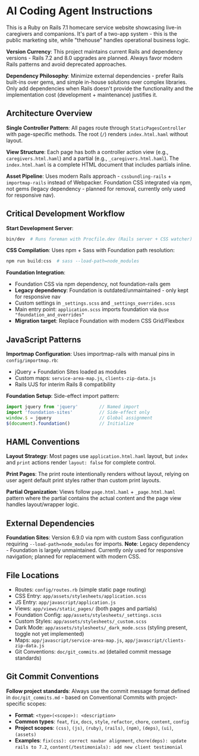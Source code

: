 # AI Coding Agent Instructions

This is a Ruby on Rails 7.1 homecare service website showcasing live-in caregivers and companions. It's part of a two-app system - this is the public marketing site, while "thehouse" handles operational business logic.

**Version Currency**: This project maintains current Rails and dependency versions - Rails 7.2 and 8.0 upgrades are planned. Always favor modern Rails patterns and avoid deprecated approaches.

**Dependency Philosophy**: Minimize external dependencies - prefer Rails built-ins over gems, and simple in-house solutions over complex libraries. Only add dependencies when Rails doesn't provide the functionality and the implementation cost (development + maintenance) justifies it.

## Architecture Overview

**Single Controller Pattern**: All pages route through `StaticPagesController` with page-specific methods. The root (`/`) renders `index.html.haml` without layout.

**View Structure**: Each page has both a controller action view (e.g., `caregivers.html.haml`) and a partial (e.g., `_caregivers.html.haml`). The `index.html.haml` is a complete HTML document that includes partials inline.

**Asset Pipeline**: Uses modern Rails approach - `cssbundling-rails` + `importmap-rails` instead of Webpacker. Foundation CSS integrated via npm, not gems (legacy dependency - planned for removal, currently only used for responsive nav).

## Critical Development Workflow

**Start Development Server**:
```bash
bin/dev  # Runs foreman with Procfile.dev (Rails server + CSS watcher)
```

**CSS Compilation**: Uses npm + Sass with Foundation path resolution:
```bash
npm run build:css  # sass --load-path=node_modules
```

**Foundation Integration**:
- Foundation CSS via npm dependency, not foundation-rails gem
- **Legacy dependency**: Foundation is outdated/unmaintained - only kept for responsive nav
- Custom settings in `_settings.scss` and `_settings_overrides.scss`
- Main entry point: `application.scss` imports foundation via `@use "foundation_and_overrides"`
- **Migration target**: Replace Foundation with modern CSS Grid/Flexbox

## JavaScript Patterns

**Importmap Configuration**: Uses importmap-rails with manual pins in `config/importmap.rb`:
- jQuery + Foundation Sites loaded as modules
- Custom maps: `service-area-map.js`, `clients-zip-data.js`
- Rails UJS for interim Rails 8 compatibility

**Foundation Setup**: Side-effect import pattern:
```javascript
import jquery from 'jquery'        // Named import
import 'foundation-sites'          // Side-effect only
window.$ = jquery                  // Global assignment
$(document).foundation()           // Initialize
```

## HAML Conventions

**Layout Strategy**: Most pages use `application.html.haml` layout, but `index` and `print` actions render `layout: false` for complete control.

**Print Pages**: The print route intentionally renders without layout, relying on user agent default print styles rather than custom print layouts.

**Partial Organization**: Views follow `page.html.haml` + `_page.html.haml` pattern where the partial contains the actual content and the page view handles layout/wrapper logic.

## External Dependencies

**Foundation Sites**: Version 6.9.0 via npm with custom Sass configuration requiring `--load-path=node_modules` for imports. **Note**: Legacy dependency - Foundation is largely unmaintained. Currently only used for responsive navigation; planned for replacement with modern CSS.

## File Locations

- Routes: `config/routes.rb` (simple static page routing)
- CSS Entry: `app/assets/stylesheets/application.scss`
- JS Entry: `app/javascript/application.js`
- Views: `app/views/static_pages/` (both pages and partials)
- Foundation Config: `app/assets/stylesheets/_settings.scss`
- Custom Styles: `app/assets/stylesheets/_custom.scss`
- Dark Mode: `app/assets/stylesheets/_dark_mode.scss` (styling present, toggle not yet implemented)
- Maps: `app/javascript/service-area-map.js`, `app/javascript/clients-zip-data.js`
- Git Conventions: `doc/git_commits.md` (detailed commit message standards)

## Git Commit Conventions

**Follow project standards**: Always use the commit message format defined in `doc/git_commits.md` - based on Conventional Commits with project-specific scopes:

- **Format**: `<type>(<scope>): <description>`
- **Common types**: `feat`, `fix`, `docs`, `style`, `refactor`, `chore`, `content`, `config`
- **Project scopes**: `(css)`, `(js)`, `(ruby)`, `(rails)`, `(npm)`, `(deps)`, `(ui)`, `(assets)`
- **Examples**: `fix(css): correct navbar alignment`, `chore(deps): update rails to 7.2`, `content(/testimonials): add new client testimonial`
